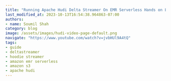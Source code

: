 ```yaml
---
title: "Running Apache Hudi Delta Streamer On EMR Serverless Hands on Lab step by step guide"
last_modified_at: 2023-10-13T16:54:38.964863-07:00
authors:
- name: Soumil Shah
category: blog
image: /assets/images/hudi-video-page-default.png
navigate: "https://www.youtube.com/watch?v=jvbHUl9A4tQ"
tags:
- guide
- deltastreamer
- hoodie streamer
- amazon emr serverless
- amazon s3
- apache hudi
---
```

